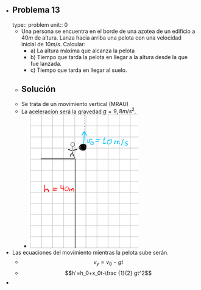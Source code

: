 - ## Problema 13
  type:: problem
  unit:: 0
	- Una persona se encuentra en el borde de una azotea de un edificio a $40m$ de altura. Lanza hacia arriba una pelota con una velocidad inicial de $10m/s$. Calcular:
		- a) La altura máxima que alcanza la pelota
		- b) Tiempo que tarda la pelota en llegar a la altura desde la que fue lanzada.
		- c) Tiempo que tarda en llegar al suelo.
	- ## Solución
	- Se trata de un movimiento vertical (MRAU)
	- La aceleracíon será la gravedad $g=9,8m/s^2$.
		- ![image.png](../assets/image_1676482235451_0.png)
- Las ecuaciones del movimiento mientras la pelota sube serán.
	- $$v_y=v_0-gt$$
	- $$h'=h_0+x_0t-\frac {1}{2} gt^2$$
-